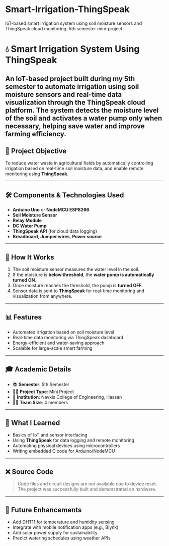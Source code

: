 # Smart-Irrigation-ThingSpeak
IoT-based smart irrigation system using soil moisture sensors and ThingSpeak cloud monitoring. 5th semester mini-project.

# 💧 Smart Irrigation System Using ThingSpeak

An IoT-based project built during my 5th semester to automate irrigation using **soil moisture sensors** and real-time data visualization through the **ThingSpeak cloud platform**. The system detects the moisture level of the soil and activates a water pump only when necessary, helping save water and improve farming efficiency.
--

## 🌱 Project Objective

To reduce water waste in agricultural fields by automatically controlling irrigation based on real-time soil moisture data, and enable remote monitoring using **ThingSpeak**.

---

## 🛠️ Components & Technologies Used

- **Arduino Uno** or **NodeMCU ESP8266**
- **Soil Moisture Sensor**
- **Relay Module**
- **DC Water Pump**
- **ThingSpeak API** (for cloud data logging)
- **Breadboard**, **Jumper wires**, **Power source**

---

## 🔁 How It Works

1. The soil moisture sensor measures the water level in the soil.
2. If the moisture is **below threshold**, the **water pump is automatically turned ON**.
3. Once moisture reaches the threshold, the pump is **turned OFF**.
4. Sensor data is sent to **ThingSpeak** for real-time monitoring and visualization from anywhere.

---

## 📊 Features

- Automated irrigation based on soil moisture level
- Real-time data monitoring via ThingSpeak dashboard
- Energy-efficient and water-saving approach
- Scalable for large-scale smart farming

---

## 🎓 Academic Details

- 📚 **Semester**: 5th Semester  
- 🧑‍💻 **Project Type**: Mini Project  
- 🏫 **Institution**: Navkis College of Engineering, Hassan  
- 👩‍💻 **Team Size**: 4 members

---

## 🧠 What I Learned

- Basics of IoT and sensor interfacing  
- Using **ThingSpeak** for data logging and remote monitoring  
- Automating physical devices using microcontrollers  
- Writing embedded C code for Arduino/NodeMCU

---


## ❌ Source Code

> Code files and circuit designs are not available due to device reset. The project was successfully built and demonstrated on hardware.

---

## 🔮 Future Enhancements

- Add DHT11 for temperature and humidity sensing  
- Integrate with mobile notification apps (e.g., Blynk)  
- Add solar power supply for sustainability  
- Predict watering schedules using weather APIs
